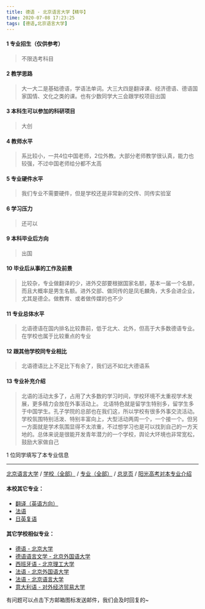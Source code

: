 ```yaml
---
title: 德语 - 北京语言大学【精华】
time: 2020-07-08 17:23:25
tags: [德语,北京语言大学]
---
```

#### 1 专业招生（仅供参考）  
> 不限选考科目 


#### 2 教学思路
> 大一大二是基础德语，学语法单词。大三大四是翻译课、经济德语、德语国家国情、文化之类的课。也有少数同学大三会跟学校项目出国


#### 3 本科生可以参加的科研项目
>  大创


#### 4 教师水平
> 系比较小，一共4位中国老师，2位外教。大部分老师教学很认真，能力也较强，不过中国老师给分都不太高


#### 5 专业硬件水平
> 我们专业不需要硬件，但是学校还是非常新的交传、同传实验室


#### 6 学习压力
> 还可以


#### 9 本科毕业后方向
> 出国


#### 10 毕业后从事的工作及前景
> 比较杂，专业做翻译的少，进外交部要根据国家名额，基本一届一个名额，而且大概率是男生名额。进外交部、做同传的是凤毛麟角，大多会进企业，尤其是德企。做教育、或者做传媒的也不少


#### 11 专业总体水平
> 北语德语在国内排名比较靠前，低于北大、北外，但高于大多数德语专业。在学校也属于比较重点的专业


#### 12 跟其他学校同专业相比
> 北语德语比上不足比下有余了，我们远不如北大德语系


#### 13 专业补充介绍
> 北语的活动太多了，占用了大多数的学习时间，学校环境不太重视学术发展，更多精力会放在外事活动上。
北语特色就是留学生特别多，留学生多于中国学生。孔子学院的总部也在我们这，所以学校有很多外事交流活动。学校氛围特别活泼、特别丰富向上，大型活动两周一个，一个接一个。但另一方面就是学术氛围显得不太浓重，不过想学习也是可以找到自己的一方天地的。总体来说是很能开发青年潜力的一个学校，舆论大环境也非常宽松，鼓励大家做自己

1 位同学填写了本专业信息
***
[北京语言大学](https://univgo.github.io/2020/07/08/北京语言大学) / [学校（全部）](https://univgo.github.io/2020/07/09/学校汇总页) / [专业（全部）](https://univgo.github.io/2020/07/09/专业汇总页) / [总览页](https://univgo.github.io/2020/07/09/总览) / [阳光高考对本专业介绍](http://gaokao.chsi.com.cn/sch/zyk/view.do?schId=73394622&specId=73383491)
#### 本校其它专业：
- [翻译（英语方向）](https://univgo.github.io/2020/07/08/翻译（英语方向）%20-%20北京语言大学)
- [法语](https://univgo.github.io/2020/07/08/法语%20-%20北京语言大学)
- [日英复语](https://univgo.github.io/2020/07/08/日英复语%20-%20北京语言大学)

#### 其它学校相似专业：
- [德语 - 北京大学](https://univgo.github.io/2020/07/08/德语%20-%20北京大学)
- [德语语言文学 - 北京外国语大学](https://univgo.github.io/2020/07/08/德语语言文学%20-%20北京外国语大学)
- [西班牙语 - 北京理工大学](https://univgo.github.io/2020/07/08/西班牙语%20-%20北京理工大学)
- [法语 - 北京外国语大学](https://univgo.github.io/2020/07/08/法语%20-%20北京外国语大学)
- [法语 - 北京语言大学](https://univgo.github.io/2020/07/08/法语%20-%20北京语言大学)
- [意大利语 - 对外经济贸易大学](https://univgo.github.io/2020/07/08/意大利语%20-%20对外经济贸易大学)


有问题可以点击下方邮箱图标发送邮件，我们会及时回复的~
